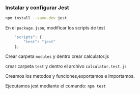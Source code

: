  ### Instalar y configurar Jest
```sh
npm install --save-dev jest
```
En el `package.json`, modificar los scripts de test
```javascript
    "scripts": {
        "test": "jest"
    },
```
Crear carpeta `modules` y dentro crear calculator.js

crear carpeta `test` y dentro el archivo 
`calculator.test.js`

Creamos los metodos y funciones,exportamos e importamos.

Ejecutamos jest mediante el comando:
`npm test` 